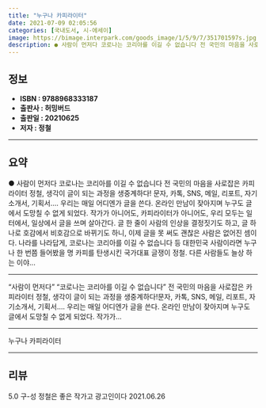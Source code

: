 ```yaml
---
title: "누구나 카피라이터"
date: 2021-07-09 02:05:56
categories: [국내도서, 시-에세이]
image: https://bimage.interpark.com/goods_image/1/5/9/7/351701597s.jpg
description: ● 사람이 먼저다 코로나는 코리아를 이길 수 없습니다 전 국민의 마음을 사로잡은 카피라이터 정철, 생각이 글이 되는 과정을 생중계하다! 문자, 카톡, SNS, 메일, 리포트, 자기소개서, 기획서…. 우리는 매일 어디엔가 글을 쓴다. 온라인 만남이 잦아지며 누구도 글에서 도망칠 수 없게
---
```


## **정보**

- **ISBN : 9788968333187**
- **출판사 : 허밍버드**
- **출판일 : 20210625**
- **저자 : 정철**

------



## **요약**

●  사람이 먼저다 코로나는 코리아를 이길 수 없습니다 전 국민의 마음을 사로잡은 카피라이터 정철, 생각이 글이 되는 과정을 생중계하다! 문자, 카톡, SNS, 메일, 리포트, 자기소개서, 기획서…. 우리는 매일 어디엔가 글을 쓴다. 온라인 만남이 잦아지며 누구도 글에서 도망칠 수 없게 되었다. 작가가 아니어도, 카피라이터가 아니어도, 우리 모두는 일터에서, 일상에서 글을 쓰며 살아간다. 글 한 줄이 사람의 인상을 결정짓기도 하고, 글 하나로 호감에서 비호감으로 바뀌기도 하니, 이제 글을 못 써도 괜찮은 사람은 없어진 셈이다. 나라를 나라답게, 코로나는 코리아를 이길 수 없습니다 등 대한민국 사람이라면 누구나 한 번쯤 들어봤을 명 카피를 탄생시킨 국가대표 글쟁이 정철. 다른 사람들도 늘상 하는 이야...

------

“사람이 먼저다” “코로나는 코리아를 이길 수 없습니다”
전 국민의 마음을 사로잡은 카피라이터 정철, 
생각이 글이 되는 과정을 생중계하다!문자, 카톡, SNS, 메일, 리포트, 자기소개서, 기획서…. 우리는 매일 어디엔가 글을 쓴다. 온라인 만남이 잦아지며 누구도 글에서 도망칠 수 없게 되었다. 작가가... 

------


누구나 카피라이터 

------


## **리뷰** 

5.0 구-성 정철은 좋은 작가고 광고인이다 2021.06.26 <br/>